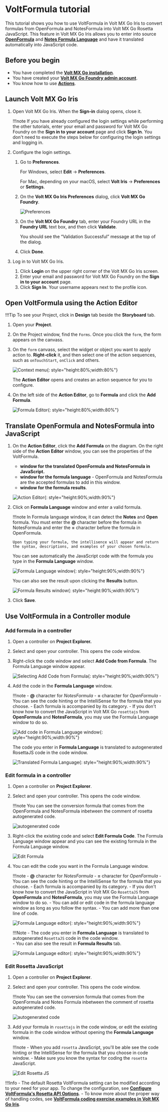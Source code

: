 # VoltFormula tutorial

This tutorial shows you how to use VoltFormula in Volt MX Go Iris to convert formulas from OpenFormula and NotesFormula into Volt MX Go Rosetta JavaScript. This feature in Volt MX Go Iris allows you to enter into source [**OpenFormula**](https://docs.oasis-open.org/office/OpenDocument/v1.3/OpenDocument-v1.3-part4-formula.html) and [**Notes Formula Language**](https://help.hcltechsw.com/dom_designer/10.0.1/basic/H_NOTES_FORMULA_LANGUAGE.html) and have it translated automatically into JavaScript code.

## Before you begin

- You have completed the [**Volt MX Go installation**](installation.md).
- You have created your [**Volt MX Go Foundry admin account**](../howto/foundryadminaccount.md).
- You know how to use [**Actions**](https://opensource.hcltechsw.com/volt-mx-docs/95/docs/documentation/Iris/iris_user_guide/Content/working_with_Action_Editor.html#search-for-an-action-in-action-editor).

## Launch Volt MX Go Iris

1. Open Volt MX Go Iris. When the **Sign-in** dialog opens, close it.

    !!!note
        If you have already configured the login settings while performing the other tutorials, enter your email and password for Volt MX Go Foundry on the **Sign in to your account** page and click **Sign In**. You don't need to execute the steps below for configuring the login settings and logging in. 

2. Configure the login settings.

    1. Go to **Preferences**.
        
        For Windows, select **Edit** &rarr; **Preferences**. 
        
        For Mac, depending on your macOS, select **Volt Iris** &rarr; **Preferences** or **Settings**.

    2. On the **Volt MX Go Iris Preferences** dialog, click **Volt MX Go Foundry**.

        ![Preferences](../assets/images/dipreference.png)

    3. On the **Volt MX Go Foundry** tab, enter your Foundry URL in the **Foundry URL** text box, and then click **Validate**.
        
        You should see the “Validation Successful” message at the top of the dialog.
    
    4. Click **Done**.

3. Log in to Volt MX Go Iris.
    1. Click **Login** on the upper right corner of the Volt MX Go Iris screen.
    2. Enter your email and password for Volt MX Go Foundry on the **Sign in to your account** page.
    3. Click **Sign In**. Your username appears next to the profile icon.

## Open VoltFormula using the Action Editor

!!!Tip
    To see your Project, click in **Design** tab beside the **Storyboard** tab.

1. Open your **Project**.
2. On the Project window, find the `Forms`. Once you click the `form`, the form appears on the canvass.  
3. On the `form` canvass, select the widget or object you want to apply action to. **Right-click** it, and then select one of the action sequences, such as `onTouchStart`, `onClick` and others. 

    ![Context menu](../assets/images/vfaction.png){: style="height:80%;width:80%"}

    The **Action Editor** opens and creates an action sequence for you to configure.

4. On the left side of the **Action Editor**, go to **Formula** and click the **Add Formula**.
    
    ![Formula Editor](../assets/images/vfactioneditor.png){: style="height:80%;width:80%"}

## Translate OpenFormula and NotesFormula into JavaScript

1. On the **Action Editor**, click the **Add Formula** on the diagram. On the right side of the **Action Editor** window, you can see the properties of the VoltFormula.
    - **window for the translated OpenFormula and NotesFormula in JavaScript.**
    - **window for the formula language** - OpenFormula and NotesFormula are the accepted formulas to add in this window.
    - **window for the formula results**.
    
    ![Action Editor](../assets/images/vfactioneditor.png){: style="height:90%;width:90%"}

2. Click on **Formula Language** window and enter a valid formula.

    !!!note
        In Formula language  window, it can detect the **Notes** and **Open** formula. You must enter the **@** character before the formula in NotesFormula and enter the **=** character before the formula in OpenFormula.

       Upon typing your formula, the intellisence will appear and return the syntax, descriptions, and examples of your chosen formula.
    
    You can see automatically the JavaScript code with the formula you type in the **Formula Language** window.

    ![Formula Language window](../assets/images/vfactionformula.png){: style="height:90%;width:90%"}

    You can also see the result upon clicking the **Results** button.

    ![Formula Results window](../assets/images/vfjavaresults.png){: style="height:90%;width:90%"}

4. Click **Save**.
 
## Use VoltFormula in a Controller module

### Add formula in a controller

1. Open a controller on **Project Explorer.**
2. Select and open your controller. This opens the code window.
3. Right-click the code window and select **Add Code from Formula**. The Formula Language window appear.

    ![Selecting Add Code from Formula](../assets/images/vfaddcode.png){: style="height:90%;width:90%"}
 
4. Add the code in the **Formula Language** window.

	!!!note
        - **@** character for *NotesFormula*
	    - **=** character  for *OpenFormula*
	    - You can see the code hinting or the IntelliSense for the formula that you choose.
        - Each formula is accompanied by its category.
	    - If you don't know how to convert the JavaScript in Volt MX Go `rosettajs` from **OpenFormula** and **NotesFormula**, you may use the Formula Language window to do so.
      
    ![Add code in Formula Language window](../assets/images/vfsyntax.png){: style="height:90%;width:90%"}
  
    The code you enter in **Formula Language** is translated to autogenerated RosettaJS code in the code window.   
    
    ![Translated Formula Language](../assets/images/vfrosoutput.png){: style="height:90%;width:90%"}  

### Edit formula in a controller

1. Open a controller on **Project Explorer**.
2. Select and open your controller. This opens the code window.

    !!!note
        You can see the conversion formula that comes from the OpenFormula and NotesFormula inbetween the comment  of rosetta autogenerated code.
        
    ![autogenerated code](../assets/images/vfeditform.png)

3. Right-click the existing code and select **Edit Formula Code**. The Formula Language window appear and you can see the existing formula in the Formula Language window.

    ![Edit Formula](../assets/images/vfclickedit.png)

4. You can edit the code you want in the Formula Language window.

    !!!note
        - **@** character for *NotesFormula*
        - **=** character  for *OpenFormula*
        - You can see the code hinting or the IntelliSense for the formula that you choose.
        - Each formula is accompanied by its category.
        - If you don't know how to convert the JavaScript in Volt MX Go `RosettaJS` from **OpenFormula** and **NotesFormula**, you may use the Formula Language window to do so.
        - You can add or edit code in the formula language window as long as you follow the syntax.
        - You can add more than one line of code. 
    
    ![Formula Language editor](../assets/images/vfsyntax1.png){: style="height:90%;width:90%"}
    
    !!!Note
        - The code you enter in **Formula Language** is translated to autogenerated `RosettaJS` code in the code window.  
        - You can also see the result in **Formula Results** tab.

    
    ![Formula Language editor](../assets/images/vfresedit.png){: style="height:90%;width:90%"}
      

### Edit Rosetta JavaScript

1. Open a controller on **Project Explorer**.
2. Select and open your controller. This opens the code window.

    !!!note
        You can see the conversion formula that comes from the OpenFormula and Notes Formula inbetween the comment of rosetta autogenerated code.
        
    ![autogenerated code](../assets/images/vfeditform.png)

3. Add your formula in `rosettajs` in the code window, or edit the existing formula in the code window without opening the **Formula Language** window.

    !!!note
        - When you add `rosetta` JavaScript,  you'll be able see the code hinting or the IntelliSense for the formula that you choose in code window.
        - Make sure you know the syntax for coding the `rosetta` JavaScript.
        
    ![Edit Rosetta JS](../assets/images/vfjavaedit.png)
     
!!!Info
    - The default Rosetta VoltFormula setting can be modified according to your need for your app. To change the configuration, see [**Configure VoltFormula's Rosetta API Options**](../howto/configrosetta.md).
    - To know more about the proper way of handling codes, see [**VoltFormula coding exercise examples in Volt MX Go Iris**](../topicguides/vfcodingguides.md).

